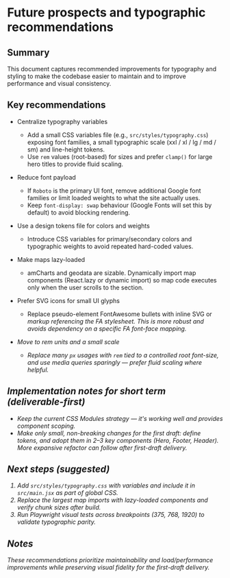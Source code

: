 Future prospects and typographic recommendations
=============================================

Summary
-------
This document captures recommended improvements for typography and styling to make the codebase easier to maintain and to improve performance and visual consistency.

Key recommendations
-------------------
- Centralize typography variables
  - Add a small CSS variables file (e.g., `src/styles/typography.css`) exposing font families, a small typographic scale (xxl / xl / lg / md / sm) and line-height tokens.
  - Use `rem` values (root-based) for sizes and prefer `clamp()` for large hero titles to provide fluid scaling.

- Reduce font payload
  - If `Roboto` is the primary UI font, remove additional Google font families or limit loaded weights to what the site actually uses.
  - Keep `font-display: swap` behaviour (Google Fonts will set this by default) to avoid blocking rendering.

- Use a design tokens file for colors and weights
  - Introduce CSS variables for primary/secondary colors and typographic weights to avoid repeated hard-coded values.

- Make maps lazy-loaded
  - amCharts and geodata are sizable. Dynamically import map components (React.lazy or dynamic import) so map code executes only when the user scrolls to the section.

- Prefer SVG icons for small UI glyphs
  - Replace pseudo-element FontAwesome bullets with inline SVG or <i> markup referencing the FA stylesheet. This is more robust and avoids dependency on a specific FA font-face mapping.

- Move to rem units and a small scale
  - Replace many `px` usages with `rem` tied to a controlled root font-size, and use media queries sparingly — prefer fluid scaling where helpful.

Implementation notes for short term (deliverable-first)
---------------------------------------------------
- Keep the current CSS Modules strategy — it's working well and provides component scoping.
- Make only small, non-breaking changes for the first draft: define tokens, and adopt them in 2–3 key components (Hero, Footer, Header). More expansive refactor can follow after first-draft delivery.

Next steps (suggested)
----------------------
1. Add `src/styles/typography.css` with variables and include it in `src/main.jsx` as part of global CSS.
2. Replace the largest map imports with lazy-loaded components and verify chunk sizes after build.
3. Run Playwright visual tests across breakpoints (375, 768, 1920) to validate typographic parity.

Notes
-----
These recommendations prioritize maintainability and load/performance improvements while preserving visual fidelity for the first-draft delivery.
